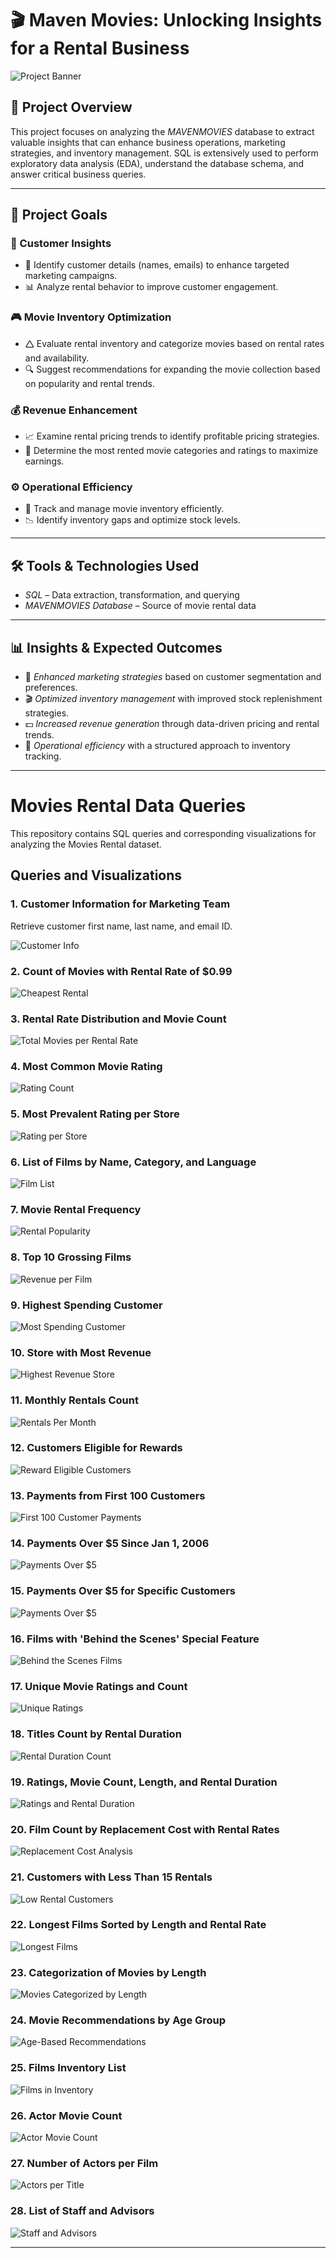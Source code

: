 # 🎬 Maven Movies: Unlocking Insights for a Rental Business

![Project Banner](https://github.com/Sayali821/Mavenmovies/blob/200eb076804152c5e1ba46638a60a3a5d01c34c1/banner.jpg)

## 📌 Project Overview
This project focuses on analyzing the *MAVENMOVIES* database to extract valuable insights that can enhance business operations, marketing strategies, and inventory management. SQL is extensively used to perform exploratory data analysis (EDA), understand the database schema, and answer critical business queries.


---

## 🎯 Project Goals

### 🛒 Customer Insights

- 📌 Identify customer details (names, emails) to enhance targeted marketing campaigns.
- 📊 Analyze rental behavior to improve customer engagement.

### 🎮 Movie Inventory Optimization

- 🛆 Evaluate rental inventory and categorize movies based on rental rates and availability.
- 🔍 Suggest recommendations for expanding the movie collection based on popularity and rental trends.

### 💰 Revenue Enhancement

- 📈 Examine rental pricing trends to identify profitable pricing strategies.
- 🎥 Determine the most rented movie categories and ratings to maximize earnings.

### ⚙️ Operational Efficiency

- 📌 Track and manage movie inventory efficiently.
- 📉 Identify inventory gaps and optimize stock levels.

---

## 🛠️ Tools & Technologies Used
- *SQL* – Data extraction, transformation, and querying
- *MAVENMOVIES Database* – Source of movie rental data

---

## 📊 Insights & Expected Outcomes
- 📢 *Enhanced marketing strategies* based on customer segmentation and preferences.
- 🎬 *Optimized inventory management* with improved stock replenishment strategies.
- 💵 *Increased revenue generation* through data-driven pricing and rental trends.
- 📌 *Operational efficiency* with a structured approach to inventory tracking.

---

# Movies Rental Data Queries

This repository contains SQL queries and corresponding visualizations for analyzing the Movies Rental dataset.

## Queries and Visualizations

### 1. Customer Information for Marketing Team
Retrieve customer first name, last name, and email ID.

![Customer Info](https://github.com/TejaRajankar5/maven_movies_rental/blob/main/Code_Output/1.png)

### 2. Count of Movies with Rental Rate of $0.99
![Cheapest Rental](https://github.com/TejaRajankar5/maven_movies_rental/blob/main/Code_Output/2.png)

### 3. Rental Rate Distribution and Movie Count
![Total Movies per Rental Rate](https://github.com/TejaRajankar5/maven_movies_rental/blob/main/Code_Output/3.png)

### 4. Most Common Movie Rating
![Rating Count](https://github.com/TejaRajankar5/maven_movies_rental/blob/main/Code_Output/4.png)

### 5. Most Prevalent Rating per Store
![Rating per Store](https://github.com/TejaRajankar5/maven_movies_rental/blob/main/Code_Output/5.png)

### 6. List of Films by Name, Category, and Language
![Film List](https://github.com/TejaRajankar5/maven_movies_rental/blob/main/Code_Output/6.png)

### 7. Movie Rental Frequency
![Rental Popularity](https://github.com/TejaRajankar5/maven_movies_rental/blob/main/Code_Output/7.png)

### 8. Top 10 Grossing Films
![Revenue per Film](https://github.com/TejaRajankar5/maven_movies_rental/blob/main/Code_Output/8.png)

### 9. Highest Spending Customer
![Most Spending Customer](https://github.com/TejaRajankar5/maven_movies_rental/blob/main/Code_Output/9.png)

### 10. Store with Most Revenue
![Highest Revenue Store](https://github.com/TejaRajankar5/maven_movies_rental/blob/main/Code_Output/10.png)

### 11. Monthly Rentals Count
![Rentals Per Month](https://github.com/TejaRajankar5/maven_movies_rental/blob/main/Code_Output/11.png)

### 12. Customers Eligible for Rewards
![Reward Eligible Customers](https://github.com/TejaRajankar5/maven_movies_rental/blob/main/Code_Output/12.png)

### 13. Payments from First 100 Customers
![First 100 Customer Payments](https://github.com/TejaRajankar5/maven_movies_rental/blob/main/Code_Output/13.png)

### 14. Payments Over $5 Since Jan 1, 2006
![Payments Over $5](https://github.com/TejaRajankar5/maven_movies_rental/blob/main/Code_Output/14.png)

### 15. Payments Over $5 for Specific Customers
![Payments Over $5](https://github.com/TejaRajankar5/maven_movies_rental/blob/main/Code_Output/15.png)

### 16. Films with 'Behind the Scenes' Special Feature
![Behind the Scenes Films](https://github.com/TejaRajankar5/maven_movies_rental/blob/main/Code_Output/16.png)

### 17. Unique Movie Ratings and Count
![Unique Ratings](https://github.com/TejaRajankar5/maven_movies_rental/blob/main/Code_Output/17.png)

### 18. Titles Count by Rental Duration
![Rental Duration Count](https://github.com/TejaRajankar5/maven_movies_rental/blob/main/Code_Output/18.png)

### 19. Ratings, Movie Count, Length, and Rental Duration
![Ratings and Rental Duration](https://github.com/TejaRajankar5/maven_movies_rental/blob/main/Code_Output/19.png)

### 20. Film Count by Replacement Cost with Rental Rates
![Replacement Cost Analysis](https://github.com/TejaRajankar5/maven_movies_rental/blob/main/Code_Output/20.png)

### 21. Customers with Less Than 15 Rentals
![Low Rental Customers](https://github.com/TejaRajankar5/maven_movies_rental/blob/main/Code_Output/21.png)

### 22. Longest Films Sorted by Length and Rental Rate
![Longest Films](https://github.com/TejaRajankar5/maven_movies_rental/blob/main/Code_Output/22.png)

### 23. Categorization of Movies by Length
![Movies Categorized by Length](https://github.com/TejaRajankar5/maven_movies_rental/blob/main/Code_Output/23.png)

### 24. Movie Recommendations by Age Group
![Age-Based Recommendations](https://github.com/TejaRajankar5/maven_movies_rental/blob/main/Code_Output/24.png)

### 25. Films Inventory List
![Films in Inventory](https://github.com/TejaRajankar5/maven_movies_rental/blob/main/Code_Output/25.png)

### 26. Actor Movie Count
![Actor Movie Count](https://github.com/TejaRajankar5/maven_movies_rental/blob/main/Code_Output/26.png)

### 27. Number of Actors per Film
![Actors per Title](https://github.com/TejaRajankar5/maven_movies_rental/blob/main/Code_Output/27.png)

### 28. List of Staff and Advisors
![Staff and Advisors](https://github.com/TejaRajankar5/maven_movies_rental/blob/main/Code_Output/28.png)

---
